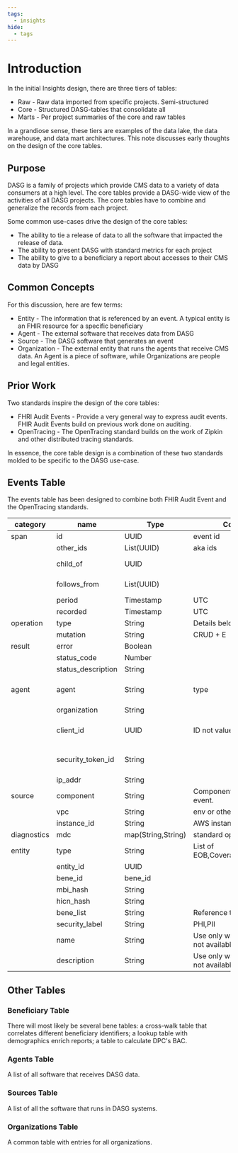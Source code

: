 ```yaml
---
tags:
  - insights
hide:
  - tags
---
```


# Introduction
In the initial Insights design, there are three tiers of tables:
- Raw - Raw data imported from specific projects. Semi-structured
- Core - Structured DASG-tables that consolidate all
- Marts - Per project summaries of the core and raw tables

In a grandiose sense, these tiers are examples of the data lake, the data warehouse, and data mart architectures. This note discusses early thoughts on the design of the core tables.

## Purpose
DASG is a family of projects which provide CMS data to a variety of data consumers at a high level. The core tables provide a DASG-wide view of the activities of all DASG projects. The core tables have to combine and generalize the records from each project.

Some common use-cases drive the design of the core tables:
- The ability to tie a release of data to all the software that impacted the release of data.
- The ability to present DASG with standard metrics for each project
- The ability to give to a beneficiary a report about accesses to their CMS data by DASG

## Common Concepts
For this discussion, here are few terms:
- Entity - The information that is referenced by an event. A typical entity is an FHIR resource for a specific beneficiary
- Agent - The external software that receives data from DASG
- Source - The DASG software that generates an event
- Organization - The external entity that runs the agents that receive CMS data. An Agent is a piece of software, while Organizations are people and legal entities.

## Prior Work
Two standards inspire the design of the core tables:
- FHRI Audit Events - Provide a very general way to express audit events. FHIR Audit Events build on previous work done on auditing.
- OpenTracing - The OpenTracing standard builds on the work of Zipkin and other distributed tracing standards.

In essence, the core table design is a combination of these two standards molded to be specific to the DASG use-case.

## Events Table
The events table has been designed to combine both FHIR Audit Event and the OpenTracing standards.

| category    | name               | Type               | Comments                                              | Required                 | FHIR               | OpenTracing           |
|-------------|--------------------|--------------------|-------------------------------------------------------|--------------------------|--------------------|-----------------------|
| span        | id                 | UUID               | event id                                              | yes                      |                    |                       |
|             | other_ids          | List(UUID)         | aka ids                                               | no                       |                    |                       |
|             | child_of           | UUID               |                                                       | no                       |                    | childOf reference     |
|             | follows_from       | List(UUID)         |                                                       | no                       |                    | followsFrom reference |
|             | period             | Timestamp          | UTC                                                   | no                       | period             | span                  |
|             | recorded           | Timestamp          | UTC                                                   | yes                      |                    |                       |
| operation   | type               | String             | Details below                                         | yes                      | type, subtype      | operation_type        |
|             | mutation           | String             | CRUD + E                                              | yes                      | action             |                       |
| result      | error              | Boolean            |                                                       | yes                      |                    | error                 |
|             | status_code        | Number             |                                                       | yes                      | outcome            | standard tag          |
|             | status_description | String             |                                                       | yes                      | outcomeDescription | standard tag          |
| agent       | agent              | String             | type                                                  | yes, if agent is present |                    |                       |
|             | organization       | String             |                                                       |                          |                    |                       |
|             | client_id          | UUID               | ID not value                                          | yes, if agent is present |                    |                       |
|             | security_token_id  | String             |                                                       | yes, if agent is present |                    |                       |
|             | ip_addr            | String             |                                                       |                          |                    |                       |
| source      | component          | String             | Component that records the event.                     | yes                      |                    | component             |
|             | vpc                | String             | env or other                                          |                          |                    |                       |
|             | instance_id        | String             | AWS instance id                                       | yes                      |                    |                       |
| diagnostics | mdc                | map(String,String) | standard open tracing tags                            | no                       |                    |                       |
| entity      | type               | String             | List of EOB,Coverage,Patient,Roster                   | yes                      |                    |                       |
|             | entity_id          | UUID               |                                                       | no                       |                    |                       |
|             | bene_id            | bene_id            |                                                       | no                       |                    |                       |
|             | mbi_hash           | String             |                                                       | no                       |                    |                       |
|             | hicn_hash          | String             |                                                       | no                       |                    |                       |
|             | bene_list          | String             | Reference to a list when                              | no                       |                    |                       |
|             | security_label     | String             | PHI,PII                                               | yes                      | security_label     |                       |
|             | name               | String             | Use only when a identifier is not available           | no                       | enity.name         |                       |
|             | description        | String             | Use only when a identifier is not available           | no                       | entity.description |                       |

## Other Tables
### Beneficiary Table
There will most likely be several bene tables: a cross-walk table that correlates different beneficiary identifiers; a lookup table with demographics enrich reports; a table to calculate DPC's BAC.
### Agents Table
A list of all software that receives DASG data.
### Sources Table
A list of all the software that runs in DASG systems.
### Organizations Table
A common table with entries for all organizations.